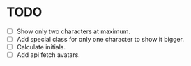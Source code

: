 # TODO

- [ ] Show only two characters at maximum.
- [ ] Add special class for only one character to show it bigger.
- [ ] Calculate initials.
- [ ] Add api fetch avatars.
